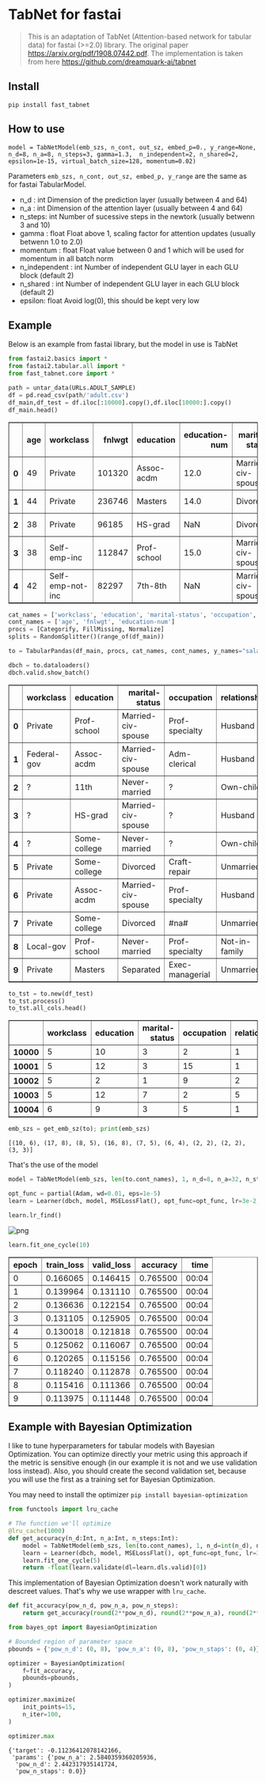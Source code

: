 # TabNet for fastai
> This is an adaptation of TabNet (Attention-based network for tabular data) for fastai (>=2.0) library. The original paper https://arxiv.org/pdf/1908.07442.pdf. The implementation is taken from here https://github.com/dreamquark-ai/tabnet


## Install

`pip install fast_tabnet`

## How to use

`model = TabNetModel(emb_szs, n_cont, out_sz, embed_p=0., y_range=None, 
                     n_d=8, n_a=8,
                     n_steps=3, gamma=1.3, 
                     n_independent=2, n_shared=2, epsilon=1e-15,
                     virtual_batch_size=128, momentum=0.02)`

Parameters `emb_szs, n_cont, out_sz, embed_p, y_range` are the same as for fastai TabularModel.

- n_d : int
    Dimension of the prediction  layer (usually between 4 and 64)
- n_a : int
    Dimension of the attention  layer (usually between 4 and 64)
- n_steps: int
    Number of sucessive steps in the newtork (usually betwenn 3 and 10)
- gamma : float
    Float above 1, scaling factor for attention updates (usually betwenn 1.0 to 2.0)
- momentum : float
    Float value between 0 and 1 which will be used for momentum in all batch norm
- n_independent : int
    Number of independent GLU layer in each GLU block (default 2)
- n_shared : int
    Number of independent GLU layer in each GLU block (default 2)
- epsilon: float
    Avoid log(0), this should be kept very low


## Example

Below is an example from fastai library, but the model in use is TabNet

```python
from fastai2.basics import *
from fastai2.tabular.all import *
from fast_tabnet.core import *
```

```python
path = untar_data(URLs.ADULT_SAMPLE)
df = pd.read_csv(path/'adult.csv')
df_main,df_test = df.iloc[:10000].copy(),df.iloc[10000:].copy()
df_main.head()
```




<div>
<style scoped>
    .dataframe tbody tr th:only-of-type {
        vertical-align: middle;
    }

    .dataframe tbody tr th {
        vertical-align: top;
    }

    .dataframe thead th {
        text-align: right;
    }
</style>
<table border="1" class="dataframe">
  <thead>
    <tr style="text-align: right;">
      <th></th>
      <th>age</th>
      <th>workclass</th>
      <th>fnlwgt</th>
      <th>education</th>
      <th>education-num</th>
      <th>marital-status</th>
      <th>occupation</th>
      <th>relationship</th>
      <th>race</th>
      <th>sex</th>
      <th>capital-gain</th>
      <th>capital-loss</th>
      <th>hours-per-week</th>
      <th>native-country</th>
      <th>salary</th>
    </tr>
  </thead>
  <tbody>
    <tr>
      <th>0</th>
      <td>49</td>
      <td>Private</td>
      <td>101320</td>
      <td>Assoc-acdm</td>
      <td>12.0</td>
      <td>Married-civ-spouse</td>
      <td>NaN</td>
      <td>Wife</td>
      <td>White</td>
      <td>Female</td>
      <td>0</td>
      <td>1902</td>
      <td>40</td>
      <td>United-States</td>
      <td>&gt;=50k</td>
    </tr>
    <tr>
      <th>1</th>
      <td>44</td>
      <td>Private</td>
      <td>236746</td>
      <td>Masters</td>
      <td>14.0</td>
      <td>Divorced</td>
      <td>Exec-managerial</td>
      <td>Not-in-family</td>
      <td>White</td>
      <td>Male</td>
      <td>10520</td>
      <td>0</td>
      <td>45</td>
      <td>United-States</td>
      <td>&gt;=50k</td>
    </tr>
    <tr>
      <th>2</th>
      <td>38</td>
      <td>Private</td>
      <td>96185</td>
      <td>HS-grad</td>
      <td>NaN</td>
      <td>Divorced</td>
      <td>NaN</td>
      <td>Unmarried</td>
      <td>Black</td>
      <td>Female</td>
      <td>0</td>
      <td>0</td>
      <td>32</td>
      <td>United-States</td>
      <td>&lt;50k</td>
    </tr>
    <tr>
      <th>3</th>
      <td>38</td>
      <td>Self-emp-inc</td>
      <td>112847</td>
      <td>Prof-school</td>
      <td>15.0</td>
      <td>Married-civ-spouse</td>
      <td>Prof-specialty</td>
      <td>Husband</td>
      <td>Asian-Pac-Islander</td>
      <td>Male</td>
      <td>0</td>
      <td>0</td>
      <td>40</td>
      <td>United-States</td>
      <td>&gt;=50k</td>
    </tr>
    <tr>
      <th>4</th>
      <td>42</td>
      <td>Self-emp-not-inc</td>
      <td>82297</td>
      <td>7th-8th</td>
      <td>NaN</td>
      <td>Married-civ-spouse</td>
      <td>Other-service</td>
      <td>Wife</td>
      <td>Black</td>
      <td>Female</td>
      <td>0</td>
      <td>0</td>
      <td>50</td>
      <td>United-States</td>
      <td>&lt;50k</td>
    </tr>
  </tbody>
</table>
</div>



```python
cat_names = ['workclass', 'education', 'marital-status', 'occupation', 'relationship', 'race']
cont_names = ['age', 'fnlwgt', 'education-num']
procs = [Categorify, FillMissing, Normalize]
splits = RandomSplitter()(range_of(df_main))
```

```python
to = TabularPandas(df_main, procs, cat_names, cont_names, y_names="salary", splits=splits)
```

```python
dbch = to.dataloaders()
dbch.valid.show_batch()
```


<table border="1" class="dataframe">
  <thead>
    <tr style="text-align: right;">
      <th></th>
      <th>workclass</th>
      <th>education</th>
      <th>marital-status</th>
      <th>occupation</th>
      <th>relationship</th>
      <th>race</th>
      <th>age_na</th>
      <th>fnlwgt_na</th>
      <th>education-num_na</th>
      <th>age</th>
      <th>fnlwgt</th>
      <th>education-num</th>
      <th>salary</th>
    </tr>
  </thead>
  <tbody>
    <tr>
      <th>0</th>
      <td>Private</td>
      <td>Prof-school</td>
      <td>Married-civ-spouse</td>
      <td>Prof-specialty</td>
      <td>Husband</td>
      <td>White</td>
      <td>False</td>
      <td>False</td>
      <td>False</td>
      <td>35.000000</td>
      <td>374524.001986</td>
      <td>15.0</td>
      <td>&gt;=50k</td>
    </tr>
    <tr>
      <th>1</th>
      <td>Federal-gov</td>
      <td>Assoc-acdm</td>
      <td>Married-civ-spouse</td>
      <td>Adm-clerical</td>
      <td>Husband</td>
      <td>White</td>
      <td>False</td>
      <td>False</td>
      <td>False</td>
      <td>44.000000</td>
      <td>251305.001512</td>
      <td>12.0</td>
      <td>&gt;=50k</td>
    </tr>
    <tr>
      <th>2</th>
      <td>?</td>
      <td>11th</td>
      <td>Never-married</td>
      <td>?</td>
      <td>Own-child</td>
      <td>White</td>
      <td>False</td>
      <td>False</td>
      <td>False</td>
      <td>17.000000</td>
      <td>297117.002500</td>
      <td>7.0</td>
      <td>&lt;50k</td>
    </tr>
    <tr>
      <th>3</th>
      <td>?</td>
      <td>HS-grad</td>
      <td>Married-civ-spouse</td>
      <td>?</td>
      <td>Husband</td>
      <td>White</td>
      <td>False</td>
      <td>False</td>
      <td>False</td>
      <td>71.999999</td>
      <td>117017.001678</td>
      <td>9.0</td>
      <td>&lt;50k</td>
    </tr>
    <tr>
      <th>4</th>
      <td>?</td>
      <td>Some-college</td>
      <td>Never-married</td>
      <td>?</td>
      <td>Own-child</td>
      <td>White</td>
      <td>False</td>
      <td>False</td>
      <td>False</td>
      <td>20.000001</td>
      <td>95988.999714</td>
      <td>10.0</td>
      <td>&lt;50k</td>
    </tr>
    <tr>
      <th>5</th>
      <td>Private</td>
      <td>Some-college</td>
      <td>Divorced</td>
      <td>Craft-repair</td>
      <td>Unmarried</td>
      <td>Black</td>
      <td>False</td>
      <td>False</td>
      <td>False</td>
      <td>39.000000</td>
      <td>214117.000147</td>
      <td>10.0</td>
      <td>&lt;50k</td>
    </tr>
    <tr>
      <th>6</th>
      <td>Private</td>
      <td>Assoc-acdm</td>
      <td>Married-civ-spouse</td>
      <td>Prof-specialty</td>
      <td>Husband</td>
      <td>White</td>
      <td>False</td>
      <td>False</td>
      <td>False</td>
      <td>30.000000</td>
      <td>48520.003341</td>
      <td>12.0</td>
      <td>&lt;50k</td>
    </tr>
    <tr>
      <th>7</th>
      <td>Private</td>
      <td>Some-college</td>
      <td>Divorced</td>
      <td>#na#</td>
      <td>Unmarried</td>
      <td>Black</td>
      <td>False</td>
      <td>False</td>
      <td>False</td>
      <td>31.000000</td>
      <td>377374.000758</td>
      <td>10.0</td>
      <td>&lt;50k</td>
    </tr>
    <tr>
      <th>8</th>
      <td>Local-gov</td>
      <td>Prof-school</td>
      <td>Never-married</td>
      <td>Prof-specialty</td>
      <td>Not-in-family</td>
      <td>White</td>
      <td>False</td>
      <td>False</td>
      <td>False</td>
      <td>53.000000</td>
      <td>131258.000220</td>
      <td>15.0</td>
      <td>&gt;=50k</td>
    </tr>
    <tr>
      <th>9</th>
      <td>Private</td>
      <td>Masters</td>
      <td>Separated</td>
      <td>Exec-managerial</td>
      <td>Unmarried</td>
      <td>White</td>
      <td>False</td>
      <td>False</td>
      <td>False</td>
      <td>44.000000</td>
      <td>79863.997225</td>
      <td>14.0</td>
      <td>&lt;50k</td>
    </tr>
  </tbody>
</table>


```python
to_tst = to.new(df_test)
to_tst.process()
to_tst.all_cols.head()
```




<div>
<style scoped>
    .dataframe tbody tr th:only-of-type {
        vertical-align: middle;
    }

    .dataframe tbody tr th {
        vertical-align: top;
    }

    .dataframe thead th {
        text-align: right;
    }
</style>
<table border="1" class="dataframe">
  <thead>
    <tr style="text-align: right;">
      <th></th>
      <th>workclass</th>
      <th>education</th>
      <th>marital-status</th>
      <th>occupation</th>
      <th>relationship</th>
      <th>race</th>
      <th>age_na</th>
      <th>fnlwgt_na</th>
      <th>education-num_na</th>
      <th>age</th>
      <th>fnlwgt</th>
      <th>education-num</th>
      <th>salary</th>
    </tr>
  </thead>
  <tbody>
    <tr>
      <th>10000</th>
      <td>5</td>
      <td>10</td>
      <td>3</td>
      <td>2</td>
      <td>1</td>
      <td>2</td>
      <td>1</td>
      <td>1</td>
      <td>1</td>
      <td>0.472456</td>
      <td>1.356619</td>
      <td>1.173511</td>
      <td>0</td>
    </tr>
    <tr>
      <th>10001</th>
      <td>5</td>
      <td>12</td>
      <td>3</td>
      <td>15</td>
      <td>1</td>
      <td>4</td>
      <td>1</td>
      <td>1</td>
      <td>1</td>
      <td>-0.927933</td>
      <td>1.268716</td>
      <td>-0.423170</td>
      <td>0</td>
    </tr>
    <tr>
      <th>10002</th>
      <td>5</td>
      <td>2</td>
      <td>1</td>
      <td>9</td>
      <td>2</td>
      <td>5</td>
      <td>1</td>
      <td>1</td>
      <td>1</td>
      <td>1.062094</td>
      <td>0.154883</td>
      <td>-1.221511</td>
      <td>0</td>
    </tr>
    <tr>
      <th>10003</th>
      <td>5</td>
      <td>12</td>
      <td>7</td>
      <td>2</td>
      <td>5</td>
      <td>5</td>
      <td>1</td>
      <td>1</td>
      <td>1</td>
      <td>0.546161</td>
      <td>-0.282602</td>
      <td>-0.423170</td>
      <td>0</td>
    </tr>
    <tr>
      <th>10004</th>
      <td>6</td>
      <td>9</td>
      <td>3</td>
      <td>5</td>
      <td>1</td>
      <td>5</td>
      <td>1</td>
      <td>1</td>
      <td>1</td>
      <td>0.767275</td>
      <td>1.460190</td>
      <td>0.375170</td>
      <td>1</td>
    </tr>
  </tbody>
</table>
</div>



```python
emb_szs = get_emb_sz(to); print(emb_szs)
```

    [(10, 6), (17, 8), (8, 5), (16, 8), (7, 5), (6, 4), (2, 2), (2, 2), (3, 3)]


That's the use of the model

```python
model = TabNetModel(emb_szs, len(to.cont_names), 1, n_d=8, n_a=32, n_steps=1); 
```

```python
opt_func = partial(Adam, wd=0.01, eps=1e-5)
learn = Learner(dbch, model, MSELossFlat(), opt_func=opt_func, lr=3e-2, metrics=[accuracy])
```

```python
learn.lr_find()
```






![png](docs/images/output_18_1.png)


```python
learn.fit_one_cycle(10)
```


<table border="1" class="dataframe">
  <thead>
    <tr style="text-align: left;">
      <th>epoch</th>
      <th>train_loss</th>
      <th>valid_loss</th>
      <th>accuracy</th>
      <th>time</th>
    </tr>
  </thead>
  <tbody>
    <tr>
      <td>0</td>
      <td>0.166065</td>
      <td>0.146415</td>
      <td>0.765500</td>
      <td>00:04</td>
    </tr>
    <tr>
      <td>1</td>
      <td>0.139964</td>
      <td>0.131110</td>
      <td>0.765500</td>
      <td>00:04</td>
    </tr>
    <tr>
      <td>2</td>
      <td>0.136636</td>
      <td>0.122154</td>
      <td>0.765500</td>
      <td>00:04</td>
    </tr>
    <tr>
      <td>3</td>
      <td>0.131105</td>
      <td>0.125905</td>
      <td>0.765500</td>
      <td>00:04</td>
    </tr>
    <tr>
      <td>4</td>
      <td>0.130018</td>
      <td>0.121818</td>
      <td>0.765500</td>
      <td>00:04</td>
    </tr>
    <tr>
      <td>5</td>
      <td>0.125062</td>
      <td>0.116067</td>
      <td>0.765500</td>
      <td>00:04</td>
    </tr>
    <tr>
      <td>6</td>
      <td>0.120265</td>
      <td>0.115156</td>
      <td>0.765500</td>
      <td>00:04</td>
    </tr>
    <tr>
      <td>7</td>
      <td>0.118240</td>
      <td>0.112878</td>
      <td>0.765500</td>
      <td>00:04</td>
    </tr>
    <tr>
      <td>8</td>
      <td>0.115416</td>
      <td>0.111366</td>
      <td>0.765500</td>
      <td>00:04</td>
    </tr>
    <tr>
      <td>9</td>
      <td>0.113975</td>
      <td>0.111448</td>
      <td>0.765500</td>
      <td>00:04</td>
    </tr>
  </tbody>
</table>


## Example with Bayesian Optimization

I like to tune hyperparameters for tabular models with Bayesian Optimization. You can optimize directly your metric using this approach if the metric is sensitive enough (in our example it is not and we use validation loss instead). Also, you should create the second validation set, because you will use the first as a training set for Bayesian Optimization. 


You may need to install the optimizer `pip install bayesian-optimization`

```python
from functools import lru_cache
```

```python
# The function we'll optimize
@lru_cache(1000)
def get_accuracy(n_d:Int, n_a:Int, n_steps:Int):
    model = TabNetModel(emb_szs, len(to.cont_names), 1, n_d=int(n_d), n_a=int(n_a), n_steps=int(n_steps));
    learn = Learner(dbch, model, MSELossFlat(), opt_func=opt_func, lr=3e-2, metrics=[accuracy])
    learn.fit_one_cycle(5)
    return -float(learn.validate(dl=learn.dls.valid)[0])
```

This implementation of Bayesian Optimization doesn't work naturally with descreet values. That's why we use wrapper with `lru_cache`.

```python
def fit_accuracy(pow_n_d, pow_n_a, pow_n_steps):
    return get_accuracy(round(2**pow_n_d), round(2**pow_n_a), round(2**pow_n_steps))
```

```python
from bayes_opt import BayesianOptimization

# Bounded region of parameter space
pbounds = {'pow_n_d': (0, 8), 'pow_n_a': (0, 8), 'pow_n_staps': (0, 4)}

optimizer = BayesianOptimization(
    f=fit_accuracy,
    pbounds=pbounds,
)
```

```python
optimizer.maximize(
    init_points=15,
    n_iter=100,
)
```

```python
optimizer.max
```




    {'target': -0.11236412078142166,
     'params': {'pow_n_a': 2.5840359360205936,
      'pow_n_d': 2.442317935141724,
      'pow_n_staps': 0.0}}



